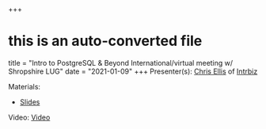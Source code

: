 +++
# this is an auto-converted file
title = "Intro to PostgreSQL & Beyond  International/virtual meeting w/ Shropshire LUG"
date = "2021-01-09"
+++
Presenter(s): [Chris Ellis](/pics/chris.ellis.png) of [Intrbiz](https://intrbiz.com/)

Materials:
* [Slides](/presentation_materials/Intro_to_PostgreSQL___Beyond__International_virtual_meeting_w__Shropshire_LUG--2021-01-09/ellis.Postgresql.pdf)

Video: [Video](https://www.youtube.com/watch?v=7-4ULTuZdV4)
